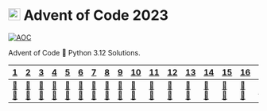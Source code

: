 # <img src="https://adventofcode.com/favicon.png" width=24 alt=":star:"> Advent of Code 2023

[![AOC](https://img.shields.io/badge/solved-64%25-00cc00?labelColor=0f0f23)](https://adventofcode.com/2023/)

Advent of Code :snake: Python 3.12 Solutions.

<table>
<thead>
    <th> <a href='https://adventofcode.com/2023/day/1'>1</a></th>
    <th> <a href='https://adventofcode.com/2023/day/2'>2</a></th>
    <th> <a href='https://adventofcode.com/2023/day/3'>3</a></th>
    <th> <a href='https://adventofcode.com/2023/day/4'>4</a></th>
    <th> <a href='https://adventofcode.com/2023/day/5'>5</a></th>
    <th> <a href='https://adventofcode.com/2023/day/6'>6</a></th>
    <th> <a href='https://adventofcode.com/2023/day/7'>7</a></th>
    <th> <a href='https://adventofcode.com/2023/day/8'>8</a></th>
    <th> <a href='https://adventofcode.com/2023/day/9'>9</a></th>
    <th> <a href='https://adventofcode.com/2023/day/10'>10</a></th>
    <th> <a href='https://adventofcode.com/2023/day/11'>11</a></th>
    <th> <a href='https://adventofcode.com/2023/day/12'>12</a></th>
    <th> <a href='https://adventofcode.com/2023/day/13'>13</a></th>
    <th> <a href='https://adventofcode.com/2023/day/14'>14</a></th>
    <th> <a href='https://adventofcode.com/2023/day/15'>15</a></th>
    <th> <a href='https://adventofcode.com/2023/day/16'>16</a></th>
    <th> <a href='https://adventofcode.com/2023/day/17'>17</a></th>
    <th> <a href='https://adventofcode.com/2023/day/18'>18</a></th>
    <th> <a href='https://adventofcode.com/2023/day/19'>19</a></th>
    <th> <a href='https://adventofcode.com/2023/day/20'>20</a></th>
    <th> <a href='https://adventofcode.com/2023/day/21'>21</a></th>
    <th> <a href='https://adventofcode.com/2023/day/22'>22</a></th>
    <th> <a href='https://adventofcode.com/2023/day/23'>23</a></th>
    <th> <a href='https://adventofcode.com/2023/day/24'>24</a></th>
    <th> <a href='https://adventofcode.com/2023/day/25'>25</a></th>
</thead>
<tbody>
<tr>
    <td> <a href='01/solution.py'>🌟🌟</a></td>
    <td> <a href='02/solution.py'>🌟🌟</a></td>
    <td> <a href='03/solution.py'>🌟🌟</a></td>
    <td> <a href='04/solution.py'>🌟🌟</a></td>
    <td> <a href='05/solution.py'>🌟🌟</a></td>
    <td> <a href='06/solution.py'>🌟🌟</a></td>
    <td> <a href='07/solution.py'>🌟🌟</a></td>
    <td> <a href='08/solution.py'>🌟🌟</a></td>
    <td> <a href='09/solution.py'>🌟🌟</a></td>
    <td> <a href='10/solution.py'>🌟🌟</a></td>
    <td> <a href='11/solution.py'>🌟🌟</a></td>
    <td> <a href='12/solution.py'>🌟🌟</a></td>
    <td> <a href='13/solution.py'>🌟🌟</a></td>
    <td> <a href='14/solution.py'>🌟🌟</a></td>
    <td> <a href='15/solution.py'>🌟🌟</a></td>
    <td> <a href='16/solution.py'>🌟🌟</a></td>
    <td> <a href='#'>☆☆</a></td>
    <td> <a href='#'>☆☆</a></td>
    <td> <a href='#'>☆☆</a></td>
    <td> <a href='#'>☆☆</a></td>
    <td> <a href='#'>☆☆</a></td>
    <td> <a href='#'>☆☆</a></td>
    <td> <a href='#'>☆☆</a></td>
    <td> <a href='#'>☆☆</a></td>
    <td> <a href='#'>☆☆</a></td>
</tr>
</tbody>
</table>
